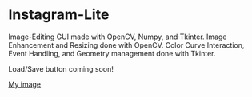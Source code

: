 # Instagram-Lite

Image-Editing GUI made with OpenCV, Numpy, and Tkinter.
Image Enhancement and Resizing done with OpenCV.
Color Curve Interaction, Event Handling, and Geometry management done with Tkinter.

Load/Save button coming soon!

[My image](JWongDude.github.com/Instagram-Lite/instagram-lite-image.PNG)
